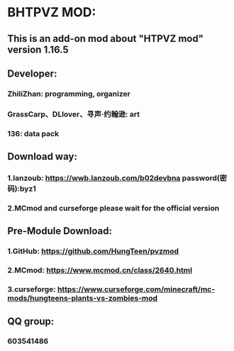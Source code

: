 # BHTPVZ MOD:
## This is an add-on mod about "HTPVZ mod" version 1.16.5
## Developer:
### ZhiliZhan: programming, organizer
### GrassCarp、DLlover、寻声·约翰逊: art
### 136: data pack
## Download way:
### 1.lanzoub: https://wwb.lanzoub.com/b02devbna password(密码):byz1
### 2.MCmod and curseforge please wait for the official version
## Pre-Module Download:
### 1.GitHub: https://github.com/HungTeen/pvzmod
### 2.MCmod: https://www.mcmod.cn/class/2640.html
### 3.curseforge: https://www.curseforge.com/minecraft/mc-mods/hungteens-plants-vs-zombies-mod
## QQ group:
### 603541486
